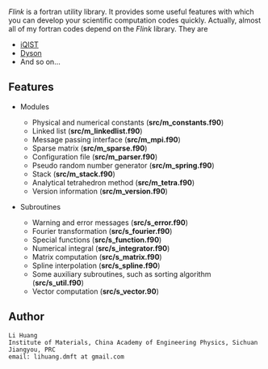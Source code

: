 *Flink* is a fortran utility library. It provides some useful features with which you can develop your scientific computation codes quickly. Actually, almost all of my fortran codes depend on the *Flink* library. They are

* [iQIST](https://github.com/huangli712/iqist)
* [Dyson](https://github.com/huangli712/dyson)
* And so on...

## Features

* Modules
    * Physical and numerical constants (**src/m_constants.f90**)
    * Linked list (**src/m_linkedlist.f90**)
    * Message passing interface (**src/m_mpi.f90**)
    * Sparse matrix (**src/m_sparse.f90**)
    * Configuration file (**src/m_parser.f90**)
    * Pseudo random number generator (**src/m_spring.f90**)
    * Stack (**src/m_stack.f90**)
    * Analytical tetrahedron method (**src/m_tetra.f90**)
    * Version information (**src/m_version.f90**)

* Subroutines
    * Warning and error messages (**src/s_error.f90**)
    * Fourier transformation (**src/s_fourier.f90**)
    * Special functions (**src/s_function.f90**)
    * Numerical integral (**src/s_integrator.f90**)
    * Matrix computation (**src/s_matrix.f90**)
    * Spline interpolation (**src/s_spline.f90**)
    * Some auxiliary subroutines, such as sorting algorithm (**src/s_util.f90**)
    * Vector computation (**src/s_vector.90**)

## Author

```text
Li Huang
Institute of Materials, China Academy of Engineering Physics, Sichuan Jiangyou, PRC
email: lihuang.dmft at gmail.com
```
